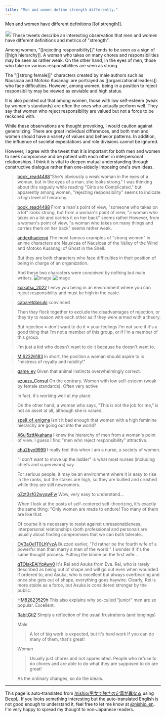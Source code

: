 ```yaml
---
title: "Men and women define strength differently."
---
```



Men and women have different definitions [[of strength]].

<img src='https://scrapbox.io/api/pages/nishio-en/claude/icon' alt='claude.icon' height="19.5"/>
These tweets describe an interesting observation that men and women have different definitions and metrics of "strength".

Among women, "[[rejecting responsibility]]" tends to be seen as a sign of [[high hierarchy]]. A woman who takes on many chores and responsibilities may be seen as rather weak. On the other hand, in the eyes of men, those who take on various responsibilities are seen as strong.

The "[[strong female]]" characters created by male authors such as Nausicaa and Motoko Kusanagi are portrayed as [[organizational leaders]] who face difficulties. However, among women, being in a position to reject responsibility may be viewed as enviable and high status.

It is also pointed out that among women, those with low self-esteem (weak by women's standards) are often the ones who actually perform well. They say that women who reject responsibility are valued but not a force to be reckoned with.

While these observations are thought provoking, I would caution against generalizing. There are great individual differences, and both men and women should have a variety of values and behavior patterns. In addition, the influence of societal expectations and role divisions cannot be ignored.

However, I agree with the tweet that it is important for both men and women to seek compromise and be patient with each other in interpersonal relationships. I think it is vital to deepen mutual understanding through constructive dialogue rather than one-sidedly imposing one's own ideas.


> [book_read4488](https://twitter.com/book_read4488/status/1406258041243062273)"She's obviously a weak woman in the eyes of a woman, but in the eyes of a man, she looks strong."
>  I was thinking about this vaguely while reading "Girls are Complicated," but apparently among women, "rejecting responsibility" seems to indicate a high level of hierarchy.

> [book_read4488](https://twitter.com/book_read4488/status/1406258708179341313) From a man's point of view, "someone who takes on a lot" looks strong, but from a woman's point of view, "a woman who takes on a lot and carries it on her back" seems rather However, from a woman's point of view, "a woman who takes on many things and carries them on her back" seems rather weak.

> [andexihaeienni](https://twitter.com/andexihaeienni/status/1761744915544101329) The most famous examples of "strong women" in anime characters are Nausicaa of Nausicaa of the Valley of the Wind and Motoko Kusanagi of Ghost in the Shell.
>
>  But they are both characters who face difficulties in their position of being in charge of an organization.
>
>  And these two characters were conceived by nothing but male writers.
>  ![image](https://pbs.twimg.com/media/GHL5qYNbEAAX0eW?format=jpg&name=medium#.png) ![image](https://pbs.twimg.com/media/GHL5qYPaIAAs5Qj?format=jpg&name=small#.png)

> [koikatsu_2022](https://twitter.com/koikatsu_2022/status/1762284867935740347) I envy you being in an environment where you can reject responsibility and must be high in the caste.

> [cabaretdaisuki](https://twitter.com/cabaretdaisuki/status/1761175994655031401) convinced
>
>  Then they flock together to exclude the disadvantages of rejection, or they try to reason with each other as if they were armed with a theory.
>
>  But rejection = don't want to do it = your feelings
>  I'm not sure if it's a good thing that I'm not a member of this group, or if I'm a member of this group.
>
>  I'm just a kid who doesn't want to do it because he doesn't want to.

> [MI62326183](https://twitter.com/MI62326183/status/1406356293409853442) In short, the position a woman should aspire to is "mistress of royalty and nobility!"

> [game_ey](https://twitter.com/game_ey/status/1774363012188733604) Given that animal instincts
>  overwhelmingly correct.

> [azuazu_Consul](https://twitter.com/azuazu_Consul/status/1761437773675077841) On the contrary.
>  Women with low self-esteem (weak by female standards),
>  Often very active
>
>  In fact, it's working well at my place.
>
>  On the other hand, a woman who says, "This is not the job for me," is not an asset at all, although she is valued.

> [spell_of_enigma](https://twitter.com/spell_of_enigma/status/1406569717066698757) Isn't it bad enough that women with a high feminine hierarchy are going out into the world?

> [X6uj5ztfAkahana](https://twitter.com/X6uj5ztfAkahana/status/1761716083839660073) I knew the hierarchy of men from a woman's point of view.
>  I guess I find "men who reject responsibility" attractive.

> [chu2byo9999](https://twitter.com/chu2byo9999/status/1761320493829992799) I really feel this when I am a nurse, a society of women.
>
>  "I don't want to move up the ladder" is what most nurses (including chiefs and supervisors) say.
>
>  For serious people, it may be an environment where it is easy to rise in the ranks, but the stakes are high, so they are bullied and crushed while they are still newcomers.

> [oZzt3sfG2wyqwFw](https://twitter.com/oZzt3sfG2wyqwFw/status/1761357628297597307) Wow, very easy to understand...
>
>  When I look at the posts of self-centered self-theorizing, it's exactly the same thing: "Only women are made to endure! Too many of them are like that.
>
>  Of course it is necessary to resist against unreasonableness,
>  Interpersonal relationships (both professional and personal) are usually about finding compromises that we can both tolerate...

> [OV3aOe1T0LhYvzA](https://twitter.com/OV3aOe1T0LhYvzA/status/1762004280809234740) Buzzed earlier,
>  "I'd rather be the fourth wife of a powerful man than marry a man of the world!"
>  I wonder if it's the same thought process. Putting the blame on the first wife...

> [qTOIakEAjYqAwv0](https://twitter.com/qTOIakEAjYqAwv0/status/1761323406564245947) It's Rei and Asuka from Eva.
>  Rei, who is rarely described as being out of shape and will go out even when wounded if ordered to, and Asuka, who is excellent but always overbearing and once she gets out of shape, everything goes haywire. Clearly, Rei is more stable as a force, but Asuka is considered stronger by the public.

> [HM82823529h](https://twitter.com/HM82823529h/status/1761288673839169665) This also explains why so-called "junior" men are so popular. Excellent.

> [RabitGti2](https://twitter.com/RabitGti2/status/1761934258111922515) Simply a reflection of the usual frustrations (and longings)
>
>  Male
> > A lot of big work is expected, but it's hard work
> >If you can do many of them, that's great!
>
>  Woman
> > Usually just chores and not appreciated.
> > People who refuse to do chores and are able to do what they are supposed to do are great!
>
>  As the ordinary changes, so do the ideals.


---
This page is auto-translated from [/nishio/男女で強さの定義が異なる](https://scrapbox.io/nishio/男女で強さの定義が異なる) using DeepL. If you looks something interesting but the auto-translated English is not good enough to understand it, feel free to let me know at [@nishio_en](https://twitter.com/nishio_en). I'm very happy to spread my thought to non-Japanese readers.
